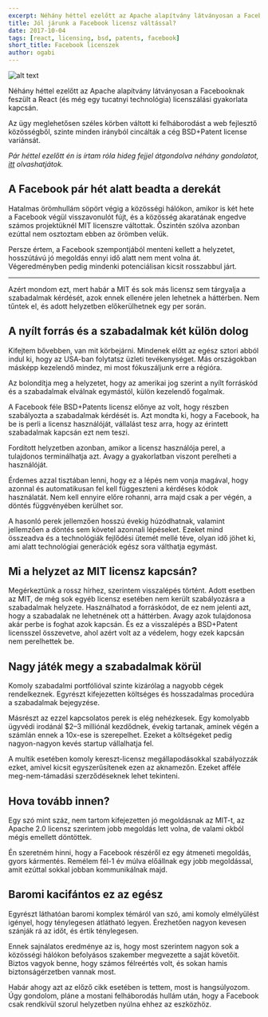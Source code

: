 ```yaml
---
excerpt: Néhány héttel ezelőtt az Apache alapítvány látványosan a Facebooknak feszült a React (és még egy tucatnyi technológia) licenszálási gyakorlata kapcsán.
title: Jól járunk a Facebook licensz váltással?
date: 2017-10-04
tags: [react, licensing, bsd, patents, facebook]
short_title: Facebook licenszek
author: ogabi
---
```


![alt text](https://appcraft.hu/assets/img/fb-license-02.png)

Néhány héttel ezelőtt az Apache alapítvány látványosan a Facebooknak feszült a React (és még egy tucatnyi technológia) licenszálási gyakorlata kapcsán.

Az ügy meglehetősen széles körben váltott ki felháborodást a web fejlesztő közösségből, szinte minden irányból cincálták a cég BSD+Patent license variánsát.

*Pár héttel ezelőtt én is írtam róla hideg fejjel átgondolva néhány gondolatot, [itt](https://appcraft.hu/posts/blog/2017-08-30-fb-licensing) olvashatjátok.*

## A Facebook pár hét alatt beadta a derekát
Hatalmas örömhullám söpört végig a közösségi hálókon, amikor is két hete a Facebook végül visszavonulót fújt, és a közösség akaratának engedve számos projektüknél MIT licenszre váltottak. Őszintén szólva azonban ezúttal nem osztoztam ebben az örömben velük.

Persze értem, a Facebook szempontjából menteni kellett a helyzetet, hosszútávú jó megoldás ennyi idő alatt nem ment volna át. Végeredményben pedig mindenki potenciálisan kicsit rosszabbul járt.

---

Azért mondom ezt, mert habár a MIT és sok más licensz sem tárgyalja a szabadalmak kérdését, azok ennek ellenére jelen lehetnek a háttérben. Nem tűntek el, és adott helyzetben előkerülhetnek egy per során.

## A nyílt forrás és a szabadalmak két külön dolog

Kifejtem bővebben, van mit körbejárni. Mindenek előtt az egész sztori abból indul ki, hogy az USA-ban folytatsz üzleti tevékenységet. Más országokban másképp kezelendő mindez, mi most fókuszáljunk erre a régióra.

Az bolondítja meg a helyzetet, hogy az amerikai jog szerint a nyílt forráskód és a szabadalmak elválnak egymástól, külön kezelendő fogalmak.

A Facebook féle BSD+Patents licensz előnye az volt, hogy részben szabályozta a szabadalmak kérdését is. Azt mondta ki, hogy a Facebook, ha be is perli a licensz használóját, vállalást tesz arra, hogy az érintett szabadalmak kapcsán ezt nem teszi.

Fordított helyzetben azonban, amikor a licensz használója perel, a tulajdonos terminálhatja azt. Avagy a gyakorlatban viszont perelheti a használóját.

Érdemes azzal tisztában lenni, hogy ez a lépés nem vonja magával, hogy azonnal és automatikusan fel kell függeszteni a kérdéses kódok használatát. Nem kell ennyire előre rohanni, arra majd csak a per végén, a döntés függvényében kerülhet sor.

A hasonló perek jellemzően hosszú évekig húzódhatnak, valamint jellemzően a döntés sem követel azonnali lépéseket. Ezeket mind összeadva és a technológiák fejlődési ütemét mellé téve, olyan idő jöhet ki, ami alatt technológiai generációk egész sora válthatja egymást.

## Mi a helyzet az MIT licensz kapcsán?

Megérkeztünk a rossz hírhez, szerintem visszalépés történt. Adott esetben az MIT, de még sok egyéb licensz esetében nem került szabályozásra a szabadalmak helyzete. Használhatod a forráskódot, de ez nem jelenti azt, hogy a szabadalak ne lehetnének ott a háttérben.
Avagy azok tulajdonosa akár perbe is foghat azok kapcsán. És ez a visszalépés a BSD+Patent licensszel összevetve, ahol azért volt az a védelem, hogy ezek kapcsán nem perelhettek be.

## Nagy játék megy a szabadalmak körül

Komoly szabadalmi portfólióval szinte kizárólag a nagyobb cégek rendelkeznek. Egyrészt kifejezetten költséges és hosszadalmas procedúra a szabadalmak bejegyzése.

Másrészt az ezzel kapcsolatos perek is elég nehézkesek. Egy komolyabb ügyvédi irodánál $2–3 milliónál kezdődnek, évekig tartanak, aminek végén a számlán ennek a 10x-ese is szerepelhet. Ezeket a költségeket pedig nagyon-nagyon kevés startup vállalhatja fel.

A multik esetében komoly kereszt-licensz megállapodásokkal szabályozzák ezket, amivel kicsit egyszerűsítenek ezen az aknamezőn. Ezeket afféle meg-nem-támadási szerződéseknek lehet tekinteni.

## Hova tovább innen?

Egy szó mint száz, nem tartom kifejezetten jó megoldásnak az MIT-t, az Apache 2.0 licensz szerintem jobb megoldás lett volna, de valami okból mégis emellett döntöttek.

Én szeretném hinni, hogy a Facebook részéről ez egy átmeneti megoldás, gyors kármentés. Remélem fél-1 év múlva előállnak egy jobb megoldással, amit ezúttal sokkal jobban kommunikálnak majd.

## Baromi kacifántos ez az egész

Egyrészt láthatóan baromi komplex témáról van szó, ami komoly elmélyülést igényel, hogy ténylegesen átlátható legyen. Érezhetően nagyon kevesen szánják rá az időt, és értik ténylegesen.

Ennek sajnálatos eredménye az is, hogy most szerintem nagyon sok a közösségi hálókon befolyásos szakember megvezette a saját követőit. Biztos vagyok benne, hogy számos félreértés volt, és sokan hamis biztonságérzetben vannak most.

Habár ahogy azt az előző cikk esetében is tettem, most is hangsúlyozom. Úgy gondolom, pláne a mostani felháborodás hullám után, hogy a Facebook csak rendkívül szorul helyzetben nyúlna ehhez az eszközhöz.
